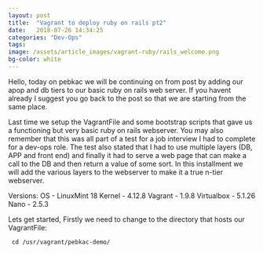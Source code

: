 ```yaml
---
layout: post
title:  "Vagrant to deploy ruby on rails pt2"
date:   2018-07-26 14:34:25
categories: "Dev-Ops"
tags:
image: /assets/article_images/vagrant-ruby/rails_welcome.png
bg-color: white
---
```


Hello, today on pebkac we will be continuing on from [](this) post by adding our apop and db tiers to our basic ruby on rails web server. If you havent already I suggest you go back to the post so that we are starting from the same place.

Last time we setup the VagrantFile and some bootstrap scripts that gave us a functioning but very basic ruby on rails webserver. You may also remember that this was all part of a test for a job interview I had to complete for a dev-ops role. The test also stated that I had to use multiple layers (DB, APP and front end) and finally it had to serve a web page that can make a call to the DB and then return a value of some sort. In this installment we will add the various layers to the webserver to make it a true n-tier webserver.

Versions:
	OS - LinuxMint 18 
	Kernel - 4.12.8
	Vagrant - 1.9.8
	Virtualbox - 5.1.26
	Nano - 2.5.3

Lets get started, Firstly we need to change to the directory that hosts our VagrantFile:
     
     cd /usr/vagrant/pebkac-demo/

